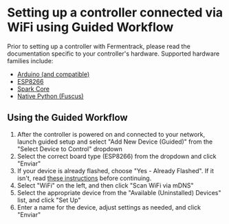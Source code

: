# Setting up a controller connected via WiFi using Guided Workflow

Prior to setting up a controller with Fermentrack, please read the documentation specific to your controller's hardware. Supported hardware families include:
 
* [Arduino (and compatible)](../hardware/Arduino.md)
* [ESP8266](../hardware/ESP8266.md)
* [Spark Core](../hardware/Spark.md)
* [Native Python (Fuscus)](../hardware/Native%20Python.md)


## Using the Guided Workflow

1. After the controller is powered on and connected to your network, launch guided setup and select "Add New Device (Guided)" from the "Select Device to Control" dropdown
2. Select the correct board type (ESP8266) from the dropdown and click "Enviar"
3. If your device is already flashed, choose "Yes - Already Flashed". If it isn't, read [these instructions](Flashing%20a%20Controller.md) before continuing. 
4. Select "WiFi" on the left, and then click "Scan WiFi via mDNS"
5. Select the appropriate device from the "Available (Uninstalled) Devices" list, and click "Set Up"
6. Enter a name for the device, adjust settings as needed, and click "Enviar"
